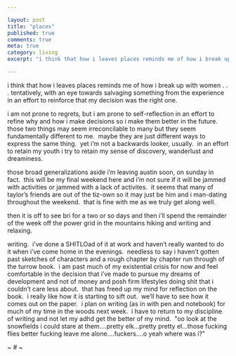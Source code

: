 ```yaml
---

layout: post
title: "places"
published: true
comments: true
meta: true
category: living
excerpt: "i think that how i leaves places reminds me of how i break up with women . . . tentatively, with an eye towards salvaging something from the experience in an effort to reinforce that my decision was the right one."

---
```


i think that how i leaves places reminds me of how i break up with women . . . tentatively, with an eye towards salvaging something from the experience in an effort to reinforce that my decision was the right one. 

i am not prone to regrets, but i am prone to self-reflection in an effort to refine why and how i make decisions so i make them better in the future.  those two things may seem irreconcilable to many but they seem fundamentally different to me.  maybe they are just different ways to express the same thing.  yet i’m not a backwards looker, usually.  in an effort to retain my youth i try to retain my sense of discovery, wanderlust and dreaminess.  

those broad generalizations aside i’m leaving austin soon, on sunday in fact.  this will be my final weekend here and i’m not sure if it will be jammed with activities or jammed with a lack of activites.  it seems that many of taylor’s friends are out of the tiz-own so it may just be him and i man-dating throughout the weekend.  that is fine with me as we truly get along well.

then it is off to see bri for a two or so days and then i’ll spend the remainder of the week off the power grid in the mountains hiking and writing and relaxing.  

writing.  i’ve done a SHITLOad of it at work and haven’t really wanted to do it when i’ve come home in the evenings.  needless to say i haven’t gotten past sketches of characters and a rough chapter by chapter run through of the turrow book.  i am past much of my existential crisis for now and feel comfortable in the decision that i’ve made to pursue my dreams of development and not of money and posh firm lifestyles doing shit that i couldn’t care less about.  that has freed up my mind for reflection on the book.  i really like how it is starting to sift out.  we’ll have to see how it comes out on the paper.  i plan on writing (as in with pen and notebook) for much of my time in the woods next week.  i have to return to my discipline of writing and not let my adhd get the better of my mind.  "oo look at the snowfields i could stare at them….pretty elk…pretty pretty el…those fucking flies better fucking leave me alone….fuckers….o yeah where was i?"

~ # ~